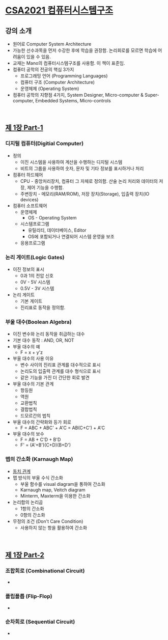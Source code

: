 # [CSA2021 컴퓨터시스템구조](https://www.youtube.com/playlist?list=PLc8fQ-m7b1hCHTT7VH2oo0Ng7Et096dYc)

## 강의 소개
- 원어로 Computer System Architecture
- 가능한 선수과목을 먼저 수강한 후에 학습을 권장함. 논리회로를 모르면 학습에 어려움이 있을 수 있음.
- 교재는 Mano의 컴퓨터시스템구조를 사용함. 이 책이 표준임.
- 컴퓨터 공학의 전공의 핵심 3가지
  - 프로그래밍 언어 (Programming Languages)
  - 컴퓨터 구조 (Computer Architecture)
  - 운영체제 (Operating System)
- 컴퓨터 공학의 지향점 4가지, System Designer, Micro-computer & Super-computer, Embedded Systems, Micro-controls

&nbsp;

## [제 1장 Part-1](https://www.youtube.com/watch?v=SG89LOgT7Vc&list=PLc8fQ-m7b1hCHTT7VH2oo0Ng7Et096dYc&index=2)

### 디지털 컴퓨터(Digitial Computer)
- 정의
  - 이진 시스템을 사용하여 계산을 수행하는 디지털 시스템
  - 비트의 그룹을 사용하여 숫자, 문자 및 기타 정보를 표시하거나 처리
- 컴퓨터 하드웨어
  - CPU - 중앙처리장치, 컴퓨터 그 자체로 정의함. 산술 논리 처리와 데이터의 저장, 제어 기능을 수행함.
  - 주변장치 - 메모리(RAM/ROM), 저장 장치(Storage), 입출력 장치(IO devices)
- 컴퓨터 소프트웨어
  - 운영체제
    - OS - Operating System
  - 시스템프로그램
    - 유틸리티, 데이터베이스, Editor
    - OS에 포함되거나 연결되어 시스템 운영을 보조
  - 응용프로그램

### 논리 게이트(Logic Gates)
- 이진 정보의 표시
  - 0과 1의 전압 신호
  - 0V - 5V 시스템
  - 0.5V - 3V 시스템
- 논리 게이트
  - 기본 게이트
  - 진리표로 동작을 정의함.

### 부울 대수(Boolean Algebra)
- 이진 변수와 논리 동작을 취급하는 대수
- 기본 대수 동작 : AND, OR, NOT
- 부울 대수의 예
  - F = x + y'z
- 부울 대수의 사용 이유
  - 변수 사이의 진리표 관계를 대수적으로 표시
  - 논리도의 입출력 관계를 대수 형식으로 표시
  - 같은 기능을 가진 더 간단한 회로 발견
- 부울 대수의 기본 관계
  - 항등원
  - 역원
  - 교환법칙
  - 결합법칙
  - 드모르간의 법칙
- 부울 대수의 간략화와 등가 회로
  - F = ABC + ABC' + A'C = AB(C+C') + A'C
- 부울 대수의 보수
  - F = AB + C'D + B'D
  - F' = (A'+B')(C+D)(B+D')

### 맵의 간소화 (Karnaugh Map)
- [동치 관계](/이산수학/동치-관계.md)
- 맵 방식의 부울 수식 간소화
  - 부울 함수를 visual diagram을 통하여 간소화
  - Karnaugh map, Veitch diagram
  - Minterm, Maxterm을 이용한 간소화
- 논리합의 논리곱
  - 1항의 간소화
  - 0항의 간소화
- 무정의 조건 (Don't Care Condition)
  - 사용하지 않는 항을 활용하여 간소화

&nbsp;

## [제 1장 Part-2](https://www.youtube.com/watch?v=gn5z3Un_qqM&list=PLc8fQ-m7b1hCHTT7VH2oo0Ng7Et096dYc&index=3)

### 조합회로 (Combinational Circuit)
- 

### 플립플롭 (Flip-Flop)
- 

### 순차회로 (Sequential Circuit)
- 

